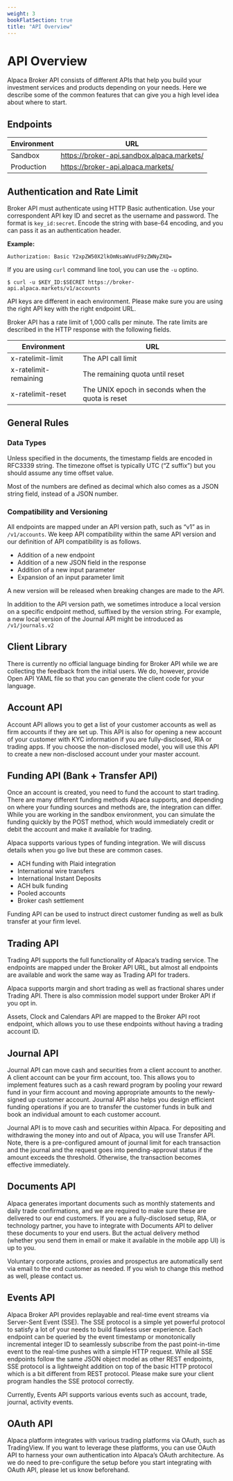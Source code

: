 ```yaml
---
weight: 3
bookFlatSection: true
title: "API Overview"
---
```


# API Overview

Alpaca Broker API consists of different APIs that help you build your investment services and products depending on your needs. Here we describe some of the common features that can give you a high level idea about where to start.

## Endpoints

| Environment | URL                                        |
| ----------- | ------------------------------------------ |
| Sandbox     | https://broker-api.sandbox.alpaca.markets/ |
| Production  | https://broker-api.alpaca.markets/         |

## Authentication and Rate Limit

Broker API must authenticate using HTTP Basic authentication. Use your
correspondent API key ID and secret as the username and password. The format is
`key_id:secret`. Encode the string with base-64 encoding, and you can pass it as
an authentication header.

**Example:**

```
Authorization: Basic Y2xpZW50X2lkOmNsaWVudF9zZWNyZXQ=
```

If you are using `curl` command line tool, you can use the `-u` optino.

```
$ curl -u $KEY_ID:$SECRET https://broker-api.alpaca.markets/v1/accounts
```

API keys are different in each environment. Please make sure you are using the right API key with the right endpoint URL.

Broker API has a rate limit of 1,000 calls per minute. The rate limits are described in the HTTP response with the following fields.

| Environment           | URL                                               |
| --------------------- | ------------------------------------------------- |
| x-ratelimit-limit     | The API call limit                                |
| x-ratelimit-remaining | The remaining quota until reset                   |
| x-ratelimit-reset     | The UNIX epoch in seconds when the quota is reset |

## General Rules

### Data Types

Unless specified in the documents, the timestamp fields are encoded in RFC3339 string. The timezone offset is typically UTC (“Z suffix”) but you should assume any time offset value.

Most of the numbers are defined as decimal which also comes as a JSON string field, instead of a JSON number.

### Compatibility and Versioning

All endpoints are mapped under an API version path, such as “v1” as in `/v1/accounts`. We keep API compatibility within the same API version and our definition of API compatibility is as follows.

- Addition of a new endpoint
- Addition of a new JSON field in the response
- Addition of a new input parameter
- Expansion of an input parameter limit

A new version will be released when breaking changes are made to the API.

In addition to the API version path, we sometimes introduce a local version on a specific endpoint method, suffixed by the version string. For example, a new local version of the Journal API might be introduced as `/v1/journals.v2`

## Client Library

There is currently no official language binding for Broker API while we are collecting the feedback from the initial users. We do, however, provide Open API YAML file so that you can generate the client code for your language.

## Account API
Account API allows you to get a list of your customer accounts as well as firm accounts if they are set up. This API is also for opening a new account of your customer with KYC information if you are fully-disclosed, RIA or trading apps. If you choose the non-disclosed model, you will use this API to create a new non-disclosed account under your master account.

## Funding API (Bank + Transfer API)
Once an account is created, you need to fund the account to start trading. There are many different funding methods Alpaca supports, and depending on where your funding sources and methods are, the integration can differ. While you are working in the sandbox environment, you can simulate the funding quickly by the POST method, which would immediately credit or debit the account and make it available for trading.

Alpaca supports various types of funding integration. We will discuss details when you go live but these are common cases.

- ACH funding with Plaid integration
- International wire transfers
- International Instant Deposits
- ACH bulk funding
- Pooled accounts
- Broker cash settlement

Funding API can be used to instruct direct customer funding as well as bulk transfer at your firm level.

## Trading API
Trading API supports the full functionality of Alpaca’s trading service. The endpoints are mapped under the Broker API URL, but almost all endpoints are available and work the same way as Trading API for traders.

Alpaca supports margin and short trading as well as fractional shares under Trading API. There is also commission model support under Broker API if you opt in.

Assets, Clock and Calendars API are mapped to the Broker API root endpoint, which allows you to use these endpoints without having a trading account ID.

## Journal API
Journal API can move cash and securities from a client account to another. A client account can be your firm account, too. This allows you to implement features such as a cash reward program by pooling your reward fund in your firm account and moving appropriate amounts to the newly-signed up customer account. Journal API also helps you design efficient funding operations if you are to transfer the customer funds in bulk and book an individual amount to each customer account.

Journal API is to move cash and securities within Alpaca. For depositing and withdrawing the money into and out of Alpaca, you will use Transfer API. Note, there is a pre-configured amount of journal limit for each transaction and the journal and the request goes into pending-approval status if the amount exceeds the threshold. Otherwise, the transaction becomes effective immediately.

## Documents API
Alpaca generates important documents such as monthly statements and daily trade confirmations, and we are required to make sure these are delivered to our end customers. If you are a fully-disclosed setup, RIA, or technology partner, you have to integrate with Documents API to deliver these documents to your end users. But the actual delivery method (whether you send them in email or make it available in the mobile app UI) is up to you.

Voluntary corporate actions, proxies and prospectus are automatically sent via email to the end customer as needed. If you wish to change this method as well, please contact us.

## Events API
Alpaca Broker API provides replayable and real-time event streams via Server-Sent Event (SSE). The SSE protocol is a simple yet powerful protocol to satisfy a lot of your needs to build flawless user experience. Each endpoint can be queried by the event timestamp or monotonically incremental integer ID to seamlessly subscribe from the past point-in-time event to the real-time pushes with a simple HTTP request. While all SSE endpoints follow the same JSON object model as other REST endpoints, SSE protocol is a lightweight addition on top of the basic HTTP protocol which is a bit different from REST protocol. Please make sure your client program handles the SSE protocol correctly.

Currently, Events API supports various events such as account, trade, journal, activity events.

## OAuth API
Alpaca platform integrates with various trading platforms via OAuth, such as TradingView. If you want to leverage these platforms, you can use OAuth API to harness your own authentication into Alpaca’s OAuth architecture. As we do need to pre-configure the setup before you start integrating with OAuth API, please let us know beforehand.
